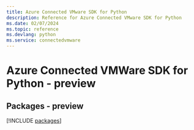 ```yaml
---
title: Azure Connected VMware SDK for Python
description: Reference for Azure Connected VMware SDK for Python
ms.date: 02/07/2024
ms.topic: reference
ms.devlang: python
ms.service: connectedvmware
---
```

# Azure Connected VMWare SDK for Python - preview
## Packages - preview
[!INCLUDE [packages](connected-vmware-index.md)]